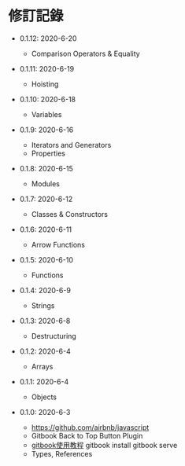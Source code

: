 # 修訂記錄

* 0.1.12: 2020-6-20
  * Comparison Operators & Equality

* 0.1.11: 2020-6-19
  * Hoisting

* 0.1.10: 2020-6-18
  * Variables

* 0.1.9: 2020-6-16
  * Iterators and Generators
  * Properties
  
* 0.1.8: 2020-6-15
  * Modules

* 0.1.7: 2020-6-12
  * Classes & Constructors

* 0.1.6: 2020-6-11
  * Arrow Functions

* 0.1.5: 2020-6-10
  * Functions

* 0.1.4: 2020-6-9
  * Strings

* 0.1.3: 2020-6-8
  * Destructuring

* 0.1.2: 2020-6-4
  * Arrays

* 0.1.1: 2020-6-4
  * Objects

* 0.1.0: 2020-6-3
  * https://github.com/airbnb/javascript
  * Gitbook Back to Top Button Plugin
  * [gitbook使用教程](https://segmentfault.com/a/1190000017960359) gitbook install  gitbook serve
  * Types, References
